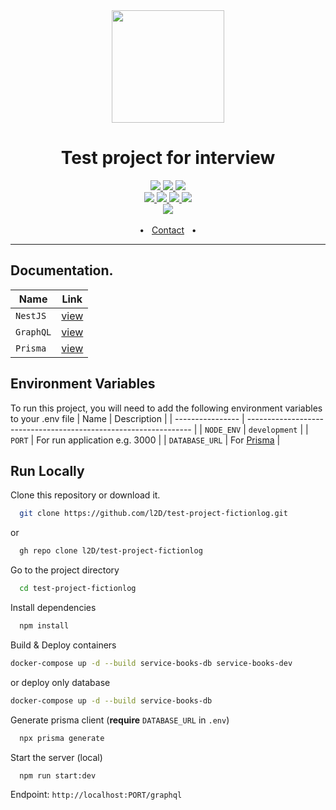 <div align="center">
	<a href="mailto:rawipas.chisamut@gmail.com"><img src="https://www.svgrepo.com/show/275536/cat.svg" style="width: 180px; height: 180px;"/></a>
	<h1> Test project for interview </h1>
	<a href="#">
		<img src="https://img.shields.io/badge/nestjs-%23E0234E.png?style=for-the-badge&logo=nestjs&logoColor=white" />
	</a>
	<a href="#">
		<img src="https://img.shields.io/badge/-GraphQL-E10098?style=for-the-badge&logo=graphql&logoColor=white" />
	</a>
	<a href="#">
		<img src="https://img.shields.io/badge/Prisma-3982CE?style=for-the-badge&logo=Prisma&logoColor=white" />
	</a>
	<br />
	<a href="#">
		<img src="https://img.shields.io/badge/typescript-%23007ACC.svg?style=for-the-badge&logo=typescript&logoColor=white" />  
	</a>
	<a href="#">
		<img src="https://img.shields.io/badge/postgres-%23316192.svg?style=for-the-badge&logo=postgresql&logoColor=white" />  
	</a>
	<a href="#">
		<img src="https://img.shields.io/badge/docker-%230db7ed.svg?style=for-the-badge&logo=docker&logoColor=white" />  
	</a>
	<a href="#">
		<img src="https://img.shields.io/badge/ESLint-4B3263?style=for-the-badge&logo=eslint&logoColor=white" />
	</a>
	<br />
	<a href="https://wakatime.com/@l2D/projects/ubzfdufkff?start=2021-12-15&end=2021-12-21">
		<img src="https://wakatime.com/badge/user/40220765-21c2-45dd-9b0a-d3bf9e27e616/project/c506c223-7016-4d9c-a72a-d753f7ae23e4.svg?style=for-the-badge" />
	</a>
	<br /><br />
	<span>&nbsp;&nbsp;•&nbsp;&nbsp;</span>
	<a href="mailto:rawipas.chisamut@gmail.com">Contact</a>
	<span>&nbsp;&nbsp;•&nbsp;&nbsp;</span>
  </br>
  <hr>
</div>

## Documentation.

| Name      | Link                                                     |
| --------- | -------------------------------------------------------- |
| `NestJS`  | [view](https://docs.nestjs.com/)                         |
| `GraphQL` | [view](https://graphql.org/learn/)                       |
| `Prisma`  | [view](https://www.prisma.io/docs/)                      |

## Environment Variables

To run this project, you will need to add the following environment variables to your .env file
| Name             | Description                                                      |
| ---------------- | ---------------------------------------------------------------- |
| `NODE_ENV`       | `development`                                   |
| `PORT`           | For run application e.g. 3000                       |
| `DATABASE_URL`   | For [Prisma](https://www.prisma.io/docs/)                        |


## Run Locally

Clone this repository or download it.

```bash
  git clone https://github.com/l2D/test-project-fictionlog.git
```
or
```bash
  gh repo clone l2D/test-project-fictionlog
```

Go to the project directory

```bash
  cd test-project-fictionlog
```

Install dependencies

```bash
  npm install
```

Build & Deploy containers

```bash
docker-compose up -d --build service-books-db service-books-dev
```
or deploy only database
```bash
docker-compose up -d --build service-books-db
```

Generate prisma client (**require** `DATABASE_URL` in `.env`)

```bash
  npx prisma generate
```

Start the server (local)

```bash
  npm run start:dev
```

Endpoint: `http://localhost:PORT/graphql`

